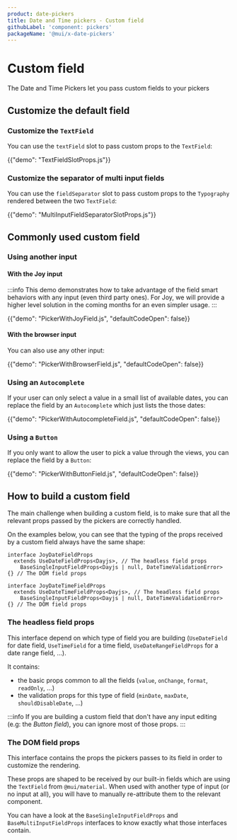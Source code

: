 ```yaml
---
product: date-pickers
title: Date and Time pickers - Custom field
githubLabel: 'component: pickers'
packageName: '@mui/x-date-pickers'
---
```


# Custom field

<p class="description">The Date and Time Pickers let you pass custom fields to your pickers</p>

## Customize the default field

### Customize the `TextField`

You can use the `textField` slot to pass custom props to the `TextField`:

{{"demo": "TextFieldSlotProps.js"}}

### Customize the separator of multi input fields [<span class="plan-pro"></span>](/x/introduction/licensing/#pro-plan)

You can use the `fieldSeparator` slot to pass custom props to the `Typography` rendered between the two `TextField`:

{{"demo": "MultiInputFieldSeparatorSlotProps.js"}}

## Commonly used custom field

### Using another input

#### With the Joy input

:::info
This demo demonstrates how to take advantage of the field smart behaviors with any input (even third party ones).
For Joy, we will provide a higher level solution in the coming months for an even simpler usage.
:::

{{"demo": "PickerWithJoyField.js", "defaultCodeOpen": false}}

#### With the browser input

You can also use any other input:

{{"demo": "PickerWithBrowserField.js", "defaultCodeOpen": false}}

### Using an `Autocomplete`

If your user can only select a value in a small list of available dates,
you can replace the field by an `Autocomplete` which just lists the those dates:

{{"demo": "PickerWithAutocompleteField.js", "defaultCodeOpen": false}}

### Using a `Button`

If you only want to allow the user to pick a value through the views,
you can replace the field by a `Button`:

{{"demo": "PickerWithButtonField.js", "defaultCodeOpen": false}}

## How to build a custom field

The main challenge when building a custom field, is to make sure that all the relevant props passed by the pickers are correctly handled.

On the examples below, you can see that the typing of the props received by a custom field always have the same shape:

```tsx
interface JoyDateFieldProps
  extends UseDateFieldProps<Dayjs>, // The headless field props
    BaseSingleInputFieldProps<Dayjs | null, DateTimeValidationError> {} // The DOM field props

interface JoyDateTimeFieldProps
  extends UseDateTimeFieldProps<Dayjs>, // The headless field props
    BaseSingleInputFieldProps<Dayjs | null, DateTimeValidationError> {} // The DOM field props
```

### The headless field props

This interface depend on which type of field you are building (`UseDateField` for date field, `UseTimeField` for a time field, `UseDateRangeFieldProps` for a date range field, ...).

It contains:

- the basic props common to all the fields (`value`, `onChange`, `format`, `readOnly`, ...)
- the validation props for this type of field (`minDate`, `maxDate`, `shouldDisableDate`, ...)

:::info
If you are building a custom field that don't have any input editing (e.g: the _Button field_), you can ignore most of those props.
:::

### The DOM field props

This interface contains the props the pickers passes to its field in order to customize the rendering.

These props are shaped to be received by our built-in fields which are using the `TextField` from `@mui/material`.
When used with another type of input (or no input at all), you will have to manually re-attribute them to the relevant component.

You can have a look at the `BaseSingleInputFieldProps` and `BaseMultiInputFieldProps` interfaces to know exactly what those interfaces contain.
